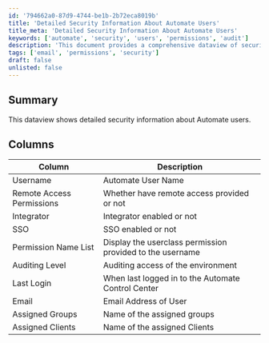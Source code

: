 ```yaml
---
id: '794662a0-87d9-4744-be1b-2b72eca8019b'
title: 'Detailed Security Information About Automate Users'
title_meta: 'Detailed Security Information About Automate Users'
keywords: ['automate', 'security', 'users', 'permissions', 'audit']
description: 'This document provides a comprehensive dataview of security information related to Automate users, including their permissions, last login details, and group assignments.'
tags: ['email', 'permissions', 'security']
draft: false
unlisted: false
---
```

## Summary

This dataview shows detailed security information about Automate users.

## Columns

| Column                     | Description                                               |
|---------------------------|-----------------------------------------------------------|
| Username                  | Automate User Name                                        |
| Remote Access Permissions  | Whether have remote access provided or not                |
| Integrator                | Integrator enabled or not                                  |
| SSO                       | SSO enabled or not                                        |
| Permission Name List      | Display the userclass permission provided to the username  |
| Auditing Level            | Auditing access of the environment                        |
| Last Login                | When last logged in to the Automate Control Center       |
| Email                     | Email Address of User                                     |
| Assigned Groups           | Name of the assigned groups                               |
| Assigned Clients          | Name of the assigned Clients                              |












